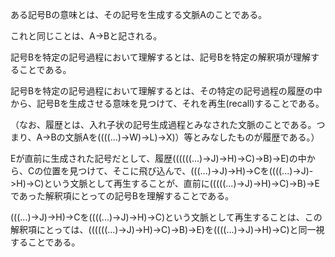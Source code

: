 ある記号Bの意味とは、その記号を生成する文脈Aのことである。

これと同じことは、A->Bと記される。

記号Bを特定の記号過程において理解するとは、記号Bを特定の解釈項が理解することである。

記号Bを特定の記号過程において理解するとは、その特定の記号過程の履歴の中から、記号Bを生成させる意味を見つけて、それを再生(recall)することである。

（なお、履歴とは、入れ子状の記号生成過程とみなされた文脈のことである。つまり、A->Bの文脈Aを((((...)->W)->L)->X)）等とみなしたものが履歴である。）

Eが直前に生成された記号だとして、履歴((((((...)->J)->H)->C)->B)->E)の中から、Cの位置を見つけて、そこに飛び込んで、(((...)->J)->H)->Cを((((...)->J)->H)->C)という文脈として再生することが、直前に(((((...)->J)->H)->C)->B)->Eであった解釈項にとっての記号Bを理解することである。

(((...)->J)->H)->Cを((((...)->J)->H)->C)という文脈として再生することは、この解釈項にとっては、((((((...)->J)->H)->C)->B)->E)を((((...)->J)->H)->C)と同一視することである。
